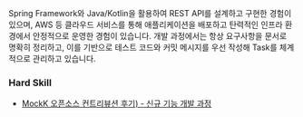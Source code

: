 Spring Framework와 Java/Kotlin을 활용하여 REST API를 설계하고 구현한 경험이 있으며, AWS 등 클라우드 서비스를 통해 애플리케이션을 배포하고 탄력적인 인프라 환경에서 안정적으로 운영한 경험이 있습니다.
개발 과정에서는 항상 요구사항을 문서로 명확히 정리하고, 이를 기반으로 테스트 코드와 커밋 메시지를 우선 작성해 Task를 체계적으로 관리하고 있습니다.

### Hard Skill

- [MockK 오픈소스 컨트리뷰션 후기) - 신규 기능 개발 과정](https://devtaebong.tistory.com/8)

